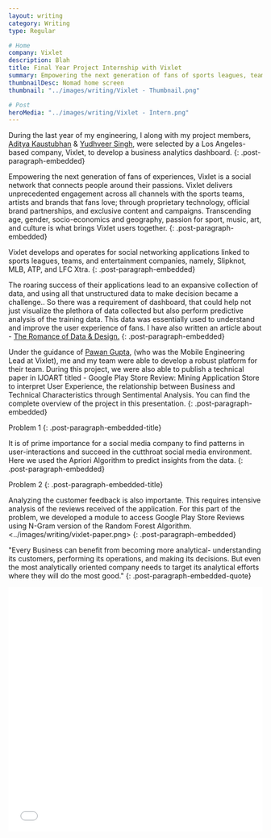 ```yaml
---
layout: writing
category: Writing
type: Regular

# Home
company: Vixlet
description: Blah
title: Final Year Project Internship with Vixlet
summary: Empowering the next generation of fans of sports leagues, teams, and entertainment companies
thumbnailDesc: Nomad home screen
thumbnail: "../images/writing/Vixlet - Thumbnail.png"

# Post
heroMedia: "../images/writing/Vixlet - Intern.png"
---
```


During the last year of my engineering, I along with my project members, <a href="https://www.linkedin.com/in/adityakaustubhan/">Aditya Kaustubhan</a> & <a href="https://www.linkedin.com/in/yudhveer-singh/">Yudhveer Singh</a>, were selected by a Los Angeles-based company, Vixlet, to develop a business analytics dashboard.
{: .post-paragraph-embedded}





Empowering the next generation of fans of experiences, Vixlet is a social network that connects people around their passions. Vixlet delivers unprecedented engagement across all channels with the sports teams, artists and brands that fans love; through proprietary technology, official brand partnerships, and exclusive content and campaigns. Transcending age, gender, socio-economics and geography, passion for sport, music, art, and culture is what brings Vixlet users together.
{: .post-paragraph-embedded}

Vixlet develops and operates for social networking applications linked to sports leagues, teams, and entertainment companies, namely, Slipknot, MLB, ATP, and LFC Xtra.
{: .post-paragraph-embedded}

The roaring success of their applications lead to an expansive collection of data, and using all that unstructured data to make decision became a challenge.. So there was a requirement of dashboard, that could help not just visualize the plethora of data collected but also perform predictive analysis of the training data. This data was essentially used to understand and improve the user experience of fans. I have also written an article about - <a href="https://medium.com/@syskaul/the-romance-of-data-and-design-ca203e87478a">The Romance of Data & Design.</a>
{: .post-paragraph-embedded}

Under the guidance of <a href="https://www.linkedin.com/in/pguptasloan/">Pawan Gupta</a>, (who was the Mobile Engineering Lead at Vixlet), me and my team were able to develop a robust platform for their team. During this project, we were also able to publish a technical paper in IJOART titled - Google Play Store Review: Mining Application Store to interpret User Experience, the relationship between Business and Technical Characteristics through Sentimental Analysis. You can find the complete overview of the project in this presentation.
{: .post-paragraph-embedded}

Problem 1
{: .post-paragraph-embedded-title}

It is of prime importance for a social media company to find patterns in user-interactions and succeed in the cutthroat social media environment. Here we used the Apriori Algorithm to predict insights from the data.
{: .post-paragraph-embedded}

Problem 2
{: .post-paragraph-embedded-title}

Analyzing the customer feedback is also importante. This requires intensive analysis of the reviews received of the application. For this part of the problem, we developed a module to access Google Play Store Reviews using N-Gram version of the Random Forest Algorithm. <../images/writing/vixlet-paper.png>
{: .post-paragraph-embedded}

"Every Business can benefit from becoming more analytical- understanding its customers, performing its operations, and making its decisions. But even the most analytically oriented company needs to target its analytical efforts where they will do the most good."
{: .post-paragraph-embedded-quote}

<div class="post-embed">
<iframe src="//www.slideshare.net/slideshow/embed_code/key/wks80e1vxjyOX3" width="595" height="485" frameborder="0" marginwidth="0" marginheight="0" scrolling="no" style="margin-bottom:5px; max-width: 100%;" allowfullscreen> </iframe> <div style="margin-bottom:5px"> <strong> <a href="//www.slideshare.net/eshaankaul29/vixlet-review" title="Vixlet Review" target="_blank"></a> </strong><strong><a href="https://www.slideshare.net/eshaankaul29" target="_blank"></a></strong> </div>
</div>


